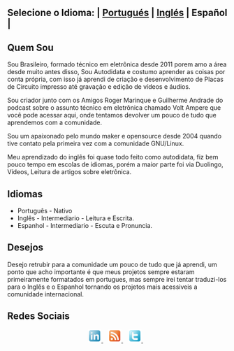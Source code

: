 ## Selecione o Idioma: | [Portugués](README.md) | [Inglés](README_en.md)  | Español |


## Quem Sou

Sou Brasileiro, formado técnico em eletrônica desde 2011 porem amo a área desde muito antes disso, Sou Autodidata e costumo aprender as coisas por conta própria, com isso já aprendi de criação e desenvolvimento de Placas de Circuito impresso até gravação e edição de vídeos e áudios.

Sou criador junto com os Amigos Roger Marinque e Guilherme Andrade do podcast sobre o assunto técnico em eletrônica chamado Volt Ampere que você pode acessar aqui, onde tentamos devolver um pouco de tudo que aprendemos com a comunidade.

Sou um apaixonado pelo mundo maker e opensource desde 2004 quando tive contato pela primeira vez com a comunidade GNU/Linux.

Meu aprendizado do inglês foi quase todo feito como autodidata, fiz bem pouco tempo em escolas de idiomas, porém a maior parte foi via Duolingo, Vídeos, Leitura de artigos sobre eletrônica.


## Idiomas

* Português - Nativo
* Inglês - Intermediario - Leitura e Escrita.
* Espanhol - Intermediario - Escuta e Pronuncia.


## Desejos

Desejo retrubir para a comunidade um pouco de tudo que já aprendi, um ponto que acho importante é que meus projetos sempre estaram primeiramente formatados em portugues, mas sempre irei tentar traduzi-los para o Inglês e o Espanhol tornando os projetos mais acessiveis a comunidade internacional.



## Redes Sociais

<p align='center'>
	<a href="https://www.linkedin.com/in/adrian-bento-lemos-2bb76036" target="_blank"><img height="30" src="./images/linkedin.png"> </a>&nbsp;&nbsp;
	<a href="https://hexatronic.com.br/feed/podcast/" target="_blank"><img height="30" src="./images/rss.png"> </a>&nbsp;&nbsp;
	<a href="https://www.twitter.com/adrianlemos" target="_blank"><img height="30" src="./images/twitter.png"> </a>&nbsp;&nbsp;
</p>